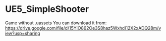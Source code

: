 # UE5_SimpleShooter
Game without .uassets
You can download it from:
https://drive.google.com/file/d/15YIO862Oe3S8haz5WxhdI12X2xADQ28m/view?usp=sharing
